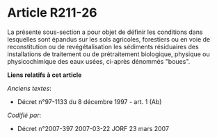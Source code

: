 # Article R211-26

La présente sous-section a pour objet de définir les conditions dans lesquelles sont épandus sur les sols agricoles,
forestiers ou en voie de reconstitution ou de revégétalisation les sédiments résiduaires des installations de traitement ou
de prétraitement biologique, physique ou physicochimique des eaux usées, ci-après dénommés "boues".

**Liens relatifs à cet article**

_Anciens textes_:

  - Décret n°97-1133 du 8 décembre 1997 - art. 1 (Ab)

_Codifié par_:

  - Décret n°2007-397 2007-03-22 JORF 23 mars 2007
